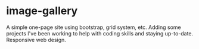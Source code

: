 # image-gallery
A simple one-page site using bootstrap, grid system, etc.
Adding some projects I've been working to help with coding skills and staying up-to-date.
Responsive web design.
